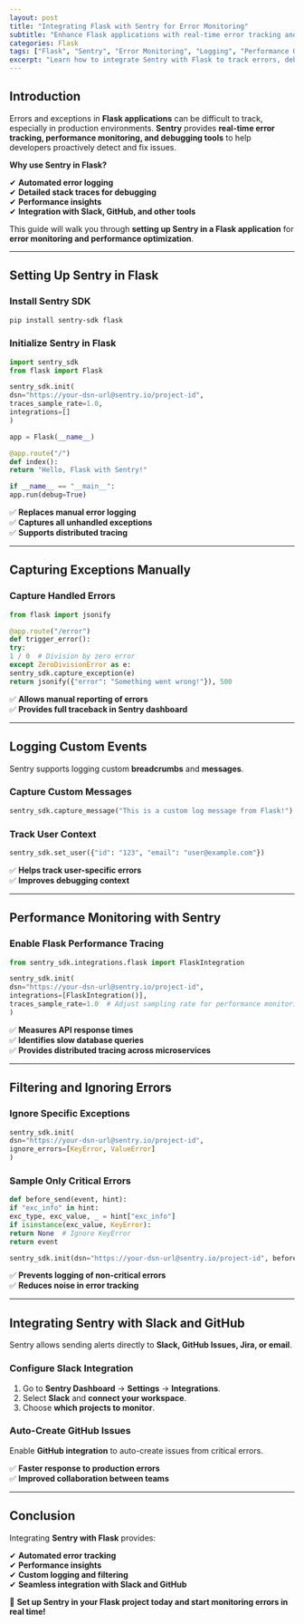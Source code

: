 ```yaml
---
layout: post
title: "Integrating Flask with Sentry for Error Monitoring"
subtitle: "Enhance Flask applications with real-time error tracking and performance monitoring using Sentry"
categories: Flask
tags: ["Flask", "Sentry", "Error Monitoring", "Logging", "Performance Optimization"]
excerpt: "Learn how to integrate Sentry with Flask to track errors, debug issues, and optimize application performance in real time."
---
```


## Introduction

Errors and exceptions in **Flask applications** can be difficult to track, especially in production environments. **Sentry** provides **real-time error tracking, performance monitoring, and debugging tools** to help developers proactively detect and fix issues.

**Why use Sentry in Flask?**

✔ **Automated error logging**  
✔ **Detailed stack traces for debugging**  
✔ **Performance insights**  
✔ **Integration with Slack, GitHub, and other tools**

This guide will walk you through **setting up Sentry in a Flask application** for **error monitoring and performance optimization**.

---

## Setting Up Sentry in Flask

### Install Sentry SDK

```bash
pip install sentry-sdk flask
```

### Initialize Sentry in Flask

```python
import sentry_sdk
from flask import Flask

sentry_sdk.init(
dsn="https://your-dsn-url@sentry.io/project-id",
traces_sample_rate=1.0,
integrations=[]
)

app = Flask(__name__)

@app.route("/")
def index():
return "Hello, Flask with Sentry!"

if __name__ == "__main__":
app.run(debug=True)
```

✅ **Replaces manual error logging**  
✅ **Captures all unhandled exceptions**  
✅ **Supports distributed tracing**

---

## Capturing Exceptions Manually

### Capture Handled Errors

```python
from flask import jsonify

@app.route("/error")
def trigger_error():
try:
1 / 0  # Division by zero error
except ZeroDivisionError as e:
sentry_sdk.capture_exception(e)
return jsonify({"error": "Something went wrong!"}), 500
```

✅ **Allows manual reporting of errors**  
✅ **Provides full traceback in Sentry dashboard**

---

## Logging Custom Events

Sentry supports logging custom **breadcrumbs** and **messages**.

### Capture Custom Messages

```python
sentry_sdk.capture_message("This is a custom log message from Flask!")
```

### Track User Context

```python
sentry_sdk.set_user({"id": "123", "email": "user@example.com"})
```

✅ **Helps track user-specific errors**  
✅ **Improves debugging context**

---

## Performance Monitoring with Sentry

### Enable Flask Performance Tracing

```python
from sentry_sdk.integrations.flask import FlaskIntegration

sentry_sdk.init(
dsn="https://your-dsn-url@sentry.io/project-id",
integrations=[FlaskIntegration()],
traces_sample_rate=1.0  # Adjust sampling rate for performance monitoring
)
```

✅ **Measures API response times**  
✅ **Identifies slow database queries**  
✅ **Provides distributed tracing across microservices**

---

## Filtering and Ignoring Errors

### Ignore Specific Exceptions

```python
sentry_sdk.init(
dsn="https://your-dsn-url@sentry.io/project-id",
ignore_errors=[KeyError, ValueError]
)
```

### Sample Only Critical Errors

```python
def before_send(event, hint):
if "exc_info" in hint:
exc_type, exc_value, _ = hint["exc_info"]
if isinstance(exc_value, KeyError):  
return None  # Ignore KeyError
return event

sentry_sdk.init(dsn="https://your-dsn-url@sentry.io/project-id", before_send=before_send)
```

✅ **Prevents logging of non-critical errors**  
✅ **Reduces noise in error tracking**

---

## Integrating Sentry with Slack and GitHub

Sentry allows sending alerts directly to **Slack, GitHub Issues, Jira, or email**.

### Configure Slack Integration

1. Go to **Sentry Dashboard** → **Settings** → **Integrations**.
2. Select **Slack** and **connect your workspace**.
3. Choose **which projects to monitor**.

### Auto-Create GitHub Issues

Enable **GitHub integration** to auto-create issues from critical errors.

✅ **Faster response to production errors**  
✅ **Improved collaboration between teams**

---

## Conclusion

Integrating **Sentry with Flask** provides:

✔ **Automated error tracking**  
✔ **Performance insights**  
✔ **Custom logging and filtering**  
✔ **Seamless integration with Slack and GitHub**

🚀 **Set up Sentry in your Flask project today and start monitoring errors in real time!**  
